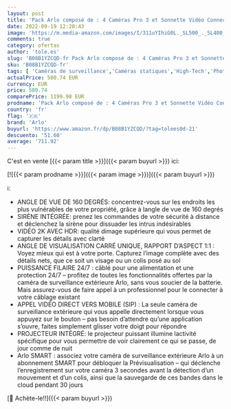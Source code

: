 ```yaml
---
layout: post
title: 'Pack Arlo composé de : 4 Caméras Pro 3 et Sonnette Vidéo Connectée - Blanc'
date: 2022-09-19 12:20:43
image: 'https://m.media-amazon.com/images/I/311uYIhiG0L._SL500_._SL400_.jpg'
comments: true
category: ofertas
author: 'tole.es'
slug: 'B08B1YZCQD-fr Pack Arlo composé de : 4 Caméras Pro 3 et Sonnette Vidéo...'
sku: 'B08B1YZCQD-fr'
tags: [ 'Caméras de surveillance','Caméras statiques','High-Tech','Photo et caméscopes','arlo','🇫🇷', ]
actualPrice: 580.74 EUR
currency: EUR
price: 580.74
comparePrice: 1199.98 EUR
prodname: 'Pack Arlo composé de : 4 Caméras Pro 3 et Sonnette Vidéo Connectée - Blanc'
country: 'fr'
flag: '🇫🇷'
brand: 'Arlo'
buyurl: 'https://www.amazon.fr/dp/B08B1YZCQD/?tag=tolees0d-21'
descuento: '51.60'
average: '711.92'
---
```


C'est en vente [{{< param title >}}]({{< param buyurl >}}) ici:

[![{{< param prodname >}}]({{< param image >}})]({{< param buyurl >}})

ℹ️:

- ANGLE DE VUE DE 160 DEGRÉS: concentrez-vous sur les endroits les plus vulnérables de votre propriété, grâce à langle de vue de 160 degrés
- SIRÈNE INTÉGRÉE: prenez les commandes de votre sécurité à distance et déclenchez la sirène pour dissuader les intrus indésirables
- VIDÉO 2K AVEC HDR: qualité dimage supérieure qui vous permet de capturer les détails avec clarté
- ANGLE DE VISUALISATION CARRÉ UNIQUE, RAPPORT D’ASPECT 1:1 : Voyez mieux qui est à votre porte. Capturez l’image complète avec des détails nets, que ce soit un visage ou un colis posé au sol
- PUISSANCE FILAIRE 24/7 : câblé pour une alimentation et une protection 24/7 – profitez de toutes les fonctionnalités offertes par la caméra de surveillance extérieure Arlo, sans vous soucier de la batterie. Mais assurez-vous de faire appel à un professionnel pour le connecter à votre câblage existant
- APPEL VIDÉO DIRECT VERS MOBILE (SIP) : La seule caméra de surveillance extérieure qui vous appelle directement lorsque vous appuyez sur le bouton – pas besoin d’attendre qu’une application s’ouvre, faites simplement glisser votre doigt pour répondre
- PROJECTEUR INTÉGRÉ: le projecteur puissant illumine lactivité spécifique pour vous permettre de voir clairement ce qui se passe, de jour comme de nuit
- Arlo SMART : associez votre caméra de surveillance extérieure Arlo à un abonnement SMART pour débloquer la Prévisualisation – qui déclenche l’enregistrement sur votre caméra 3 secondes avant la détection d’un mouvement et d’un colis, ainsi que la sauvegarde de ces bandes dans le cloud pendant 30 jours

[🛒 Achète-le!!]({{< param buyurl >}})
